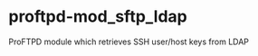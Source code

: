 proftpd-mod_sftp_ldap
=====================

ProFTPD module which retrieves SSH user/host keys from LDAP
